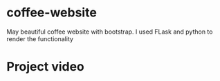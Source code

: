 # coffee-website
May beautiful coffee website with bootstrap. I used FLask and python to render the functionality

# Project video
